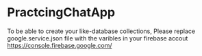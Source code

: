 # PractcingChatApp
To be able to create your like-database collections, Please replace google.service.json file
with the varibles in your firebase accout
https://console.firebase.google.com/
